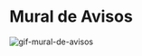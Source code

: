 # Mural de Avisos
![gif-mural-de-avisos](https://user-images.githubusercontent.com/86925164/149392616-3ab709f9-f5e0-457b-851c-185395f4881a.gif)
